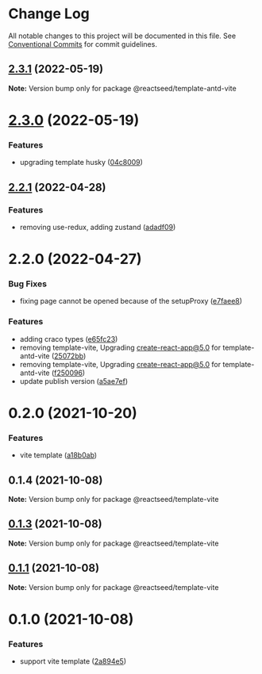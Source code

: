 # Change Log

All notable changes to this project will be documented in this file.
See [Conventional Commits](https://conventionalcommits.org) for commit guidelines.

## [2.3.1](https://github.com/reactseed/reactseed/compare/@reactseed/template-antd-vite@2.3.0...@reactseed/template-antd-vite@2.3.1) (2022-05-19)

**Note:** Version bump only for package @reactseed/template-antd-vite





# [2.3.0](https://github.com/reactseed/reactseed/compare/@reactseed/template-antd-vite@2.2.1...@reactseed/template-antd-vite@2.3.0) (2022-05-19)


### Features

* upgrading template husky ([04c8009](https://github.com/reactseed/reactseed/commit/04c8009bdc306570b4d377c32b4bf3ac6a7b404d))





## [2.2.1](https://github.com/reactseed/reactseed/compare/@reactseed/template-antd-vite@2.2.0...@reactseed/template-antd-vite@2.2.1) (2022-04-28)


### Features

* removing use-redux, adding zustand ([adadf09](https://github.com/reactseed/reactseed/commit/adadf09ecfd62e393f6adced4ceb0a2126ce2d36))





# 2.2.0 (2022-04-27)


### Bug Fixes

* fixing page cannot be opened because of the setupProxy ([e7faee8](https://github.com/reactseed/reactseed/commit/e7faee85dcc6ccd0c1c5fbdf6885f6fc38f8246d))


### Features

* adding craco types ([e65fc23](https://github.com/reactseed/reactseed/commit/e65fc2391264732faf9192a3f294b0abfe1f36df))
* removing template-vite, Upgrading create-react-app@5.0 for template-antd-vite ([25072bb](https://github.com/reactseed/reactseed/commit/25072bbf403ad5bab74fd31dfdc380ba5013cf87))
* removing template-vite, Upgrading create-react-app@5.0 for template-antd-vite ([f250096](https://github.com/reactseed/reactseed/commit/f250096cfc71946f80e65a429fa540834690dcb4))
* update publish version ([a5ae7ef](https://github.com/reactseed/reactseed/commit/a5ae7ef9dfe0f0270e2dd8c81ce4be317d4918ec))





# 0.2.0 (2021-10-20)


### Features

* vite template ([a18b0ab](https://github.com/reactseed/reactseed/commit/a18b0ab60fa40375f66ac6d7f374e79d92904668))





## 0.1.4 (2021-10-08)

**Note:** Version bump only for package @reactseed/template-vite





## [0.1.3](https://github.com/reactseed/reactseed/compare/@reactseed/template-vite@0.1.1...@reactseed/template-vite@0.1.3) (2021-10-08)

**Note:** Version bump only for package @reactseed/template-vite





## [0.1.1](https://github.com/reactseed/reactseed/compare/@reactseed/template-vite@0.1.0...@reactseed/template-vite@0.1.1) (2021-10-08)

**Note:** Version bump only for package @reactseed/template-vite





# 0.1.0 (2021-10-08)


### Features

* support vite template ([2a894e5](https://github.com/reactseed/reactseed/commit/2a894e5630763879b2c939356c420f12e7404215))
